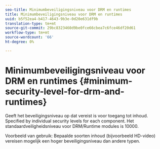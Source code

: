 ```yaml
---
seo-title: Minimumbeveiligingsniveau voor DRM en runtimes
title: Minimumbeveiligingsniveau voor DRM en runtimes
uuid: b5f52ea4-b417-4643-9b3e-0d20e631df9b
translation-type: tm+mt
source-git-commit: 29bc8323460d9be0fce66cbea7c6fce46df20d61
workflow-type: tm+mt
source-wordcount: '66'
ht-degree: 0%

---
```



# Minimumbeveiligingsniveau voor DRM en runtimes {#minimum-security-level-for-drm-and-runtimes}

Geeft het beveiligingsniveau op dat vereist is voor toegang tot inhoud. Specified by individual security levels for each component. Het standaardveiligheidsniveau voor DRM/Runtime modules is 10000.

Voorbeeld van gebruik: Bepaalde soorten inhoud (bijvoorbeeld HD-video) vereisen mogelijk een hoger beveiligingsniveau dan andere typen.
